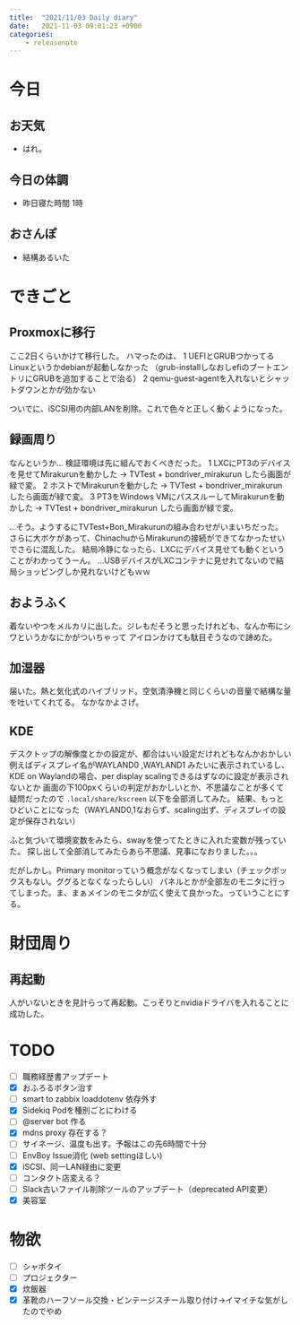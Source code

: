 ```yaml
---
title:  "2021/11/03 Daily diary"
date:   2021-11-03 09:01:23 +0900
categories:
	- releasenote
---
```

# 今日

## お天気

* はれ。

## 今日の体調

* 昨日寝た時間 1時

## おさんぽ

* 結構あるいた

# できごと

## Proxmoxに移行

ここ2日くらいかけて移行した。
ハマったのは、
1 UEFIとGRUBつかってるLinuxというかdebianが起動しなかった
（grub-installしなおしefiのブートエントリにGRUBを追加することで治る）
2 qemu-guest-agentを入れないとシャットダウンとかが効かない

ついでに、iSCSI用の内部LANを削除。これで色々と正しく動くようになった。

## 録画周り

なんというか… 検証環境は先に組んでおくべきだった。
1 LXCにPT3のデバイスを見せてMirakurunを動かした → TVTest + bondriver_mirakurun したら画面が緑で変。
2 ホストでMirakurunを動かした → TVTest + bondriver_mirakurun したら画面が緑で変。
3 PT3をWindows VMにパススルーしてMirakurunを動かした → TVTest + bondriver_mirakurun したら画面が緑で変。

…そう。ようするにTVTest+Bon_Mirakurunの組み合わせがいまいちだった。
さらに大ボケがあって、ChinachuからMirakurunの接続ができてなかったせいでさらに混乱した。
結局冷静になったら、LXCにデバイス見せても動くということがわかってうーん。
…USBデバイスがLXCコンテナに見せれてないので結局ショッピングしか見れないけどもｗｗ

## おようふく

着ないやつをメルカリに出した。ジレもだそうと思ったけれども、なんか布にシワというかなにかがついちゃって
アイロンかけても駄目そうなので諦めた。

## 加湿器

届いた。熱と気化式のハイブリッド。空気清浄機と同じくらいの音量で結構な量を吐いてくれてる。
なかなかよさげ。

## KDE

デスクトップの解像度とかの設定が、都合はいい設定だけれどもなんかおかしい
例えばディスプレイ名がWAYLAND0 ,WAYLAND1 みたいに表示されているし、
KDE on Waylandの場合、per display scalingできるはずなのに設定が表示されないとか
画面の下100pxくらいの判定がおかしいとか、不思議なことが多くて疑問だったので
`.local/share/kscreen` 以下を全部消してみた。
結果、もっとひどいことになった（WAYLAND0,1なおらず、scaling出ず、ディスプレイの設定が保存されない）

ふと気づいて環境変数をみたら、swayを使ってたときに入れた変数が残っていた。
探し出して全部消してみたらあら不思議、見事になおりました。。。

だがしかし。Primary monitorっていう概念がなくなってしまい（チェックボックスもない。ググるとなくなったらしい）
パネルとかが全部左のモニタに行ってしまった。ま、まぁメインのモニタが広く使えて良かった。っていうことにする。

# 財団周り

## 再起動

人がいないときを見計らって再起動。こっそりとnvidiaドライバを入れることに成功した。

# TODO 

- [ ] 職務経歴書アップデート
- [x] おふろるボタン治す
- [ ] smart to zabbix loaddotenv 依存外す
- [x] Sidekiq Podを種別ごとにわける
- [ ] @server bot 作る
- [x] mdns proxy 存在する？
- [ ] サイネージ、温度も出す。予報はこの先6時間で十分
- [ ] EnvBoy Issue消化 (web settingほしい)
- [x] iSCSI、同一LAN経由に変更
- [ ] コンタクト店変える？
- [ ] Slack古いファイル削除ツールのアップデート（deprecated API変更）
- [x] 美容室

# 物欲

- [ ] シャボタイ
- [ ] プロジェクター
- [x] 炊飯器
- [x] 革靴のハーフソール交換・ビンテージスチール取り付け→イマイチな気がしたのでやめ
